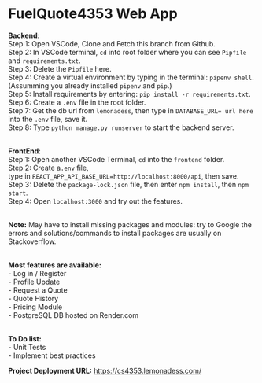 # FuelQuote4353 Web App

**Backend**:<br>
Step 1: Open VSCode, Clone and Fetch this branch from Github.<br>
Step 2: In VSCode terminal, ```cd``` into root folder where you can see ```Pipfile``` and ```requirements.txt```. <br>
Step 3: Delete the ```Pipfile``` here.<br>
Step 4: Create a virtual environment by typing in the terminal: ```pipenv shell```.<br>
(Assumming you already installed ```pipenv``` and ```pip```.)<br>
Step 5: Install requirements by entering: ```pip install -r requirements.txt```.<br>
Step 6: Create a ```.env``` file in the root folder.<br>
Step 7: Get the db url from ```lemonadess```, then type in ```DATABASE_URL= url here``` into the ```.env``` file, save it.<br>
Step 8: Type ```python manage.py runserver``` to start the backend server.<br><br>

**FrontEnd**:<br>
Step 1: Open another VSCode Terminal, ```cd``` into the ```frontend``` folder.<br> 
Step 2: Create a```.env``` file, <br>type in ```REACT_APP_API_BASE_URL=http://localhost:8000/api```, then save.<br>
Step 3: Delete the ```package-lock.json``` file, then enter ```npm install```, then ```npm start```.<br>
Step 4: Open ```localhost:3000``` and try out the features.<br><br>

**Note:** May have to install missing packages and modules: try to Google the errors and solutions/commands to install packages are usually on Stackoverflow.
<br><br>

**Most features are available:**<br>
    - Log in / Register <br>
    - Profile Update <br>
    - Request a Quote <br>
    - Quote History <br>
    - Pricing Module<br>
    - PostgreSQL DB hosted on Render.com<br><br>

**To Do list:**<br>
    - Unit Tests<br>
    - Implement best practices<br>

**Project Deployment URL:** https://cs4353.lemonadess.com/<br>